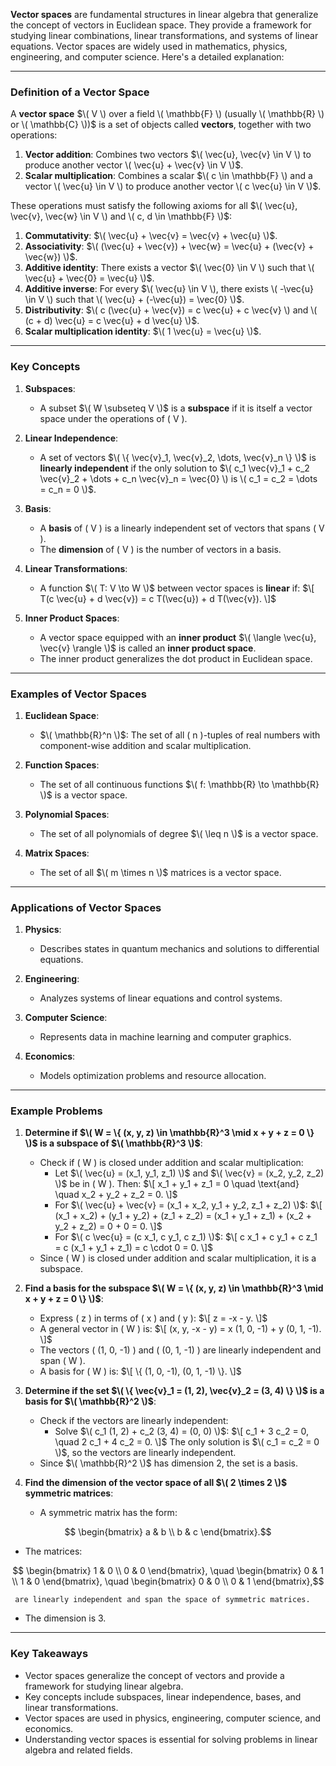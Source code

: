 **Vector spaces** are fundamental structures in linear algebra that generalize the concept of vectors in Euclidean space. They provide a framework for studying linear combinations, linear transformations, and systems of linear equations. Vector spaces are widely used in mathematics, physics, engineering, and computer science. Here's a detailed explanation:

---

### **Definition of a Vector Space**

A **vector space** $\( V \) over a field \( \mathbb{F} \) (usually \( \mathbb{R} \) or \( \mathbb{C} \))$ is a set of objects called **vectors**, together with two operations:
1. **Vector addition**: Combines two vectors $\( \vec{u}, \vec{v} \in V \) to produce another vector \( \vec{u} + \vec{v} \in V \)$.
2. **Scalar multiplication**: Combines a scalar $\( c \in \mathbb{F} \) and a vector \( \vec{u} \in V \) to produce another vector \( c \vec{u} \in V \)$.

These operations must satisfy the following axioms for all $\( \vec{u}, \vec{v}, \vec{w} \in V \) and \( c, d \in \mathbb{F} \)$:
1. **Commutativity**: $\( \vec{u} + \vec{v} = \vec{v} + \vec{u} \)$.
2. **Associativity**: $\( (\vec{u} + \vec{v}) + \vec{w} = \vec{u} + (\vec{v} + \vec{w}) \)$.
3. **Additive identity**: There exists a vector $\( \vec{0} \in V \) such that \( \vec{u} + \vec{0} = \vec{u} \)$.
4. **Additive inverse**: For every $\( \vec{u} \in V \), there exists \( -\vec{u} \in V \) such that \( \vec{u} + (-\vec{u}) = \vec{0} \)$.
5. **Distributivity**: $\( c (\vec{u} + \vec{v}) = c \vec{u} + c \vec{v} \) and \( (c + d) \vec{u} = c \vec{u} + d \vec{u} \)$.
6. **Scalar multiplication identity**: $\( 1 \vec{u} = \vec{u} \)$.

---

### **Key Concepts**

1. **Subspaces**:
   - A subset $\( W \subseteq V \)$ is a **subspace** if it is itself a vector space under the operations of \( V \).

2. **Linear Independence**:
   - A set of vectors $\( \{ \vec{v}_1, \vec{v}_2, \dots, \vec{v}_n \} \)$ is **linearly independent** if the only solution to $\( c_1 \vec{v}_1 + c_2 \vec{v}_2 + \dots + c_n \vec{v}_n = \vec{0} \) is \( c_1 = c_2 = \dots = c_n = 0 \)$.

3. **Basis**:
   - A **basis** of \( V \) is a linearly independent set of vectors that spans \( V \).
   - The **dimension** of \( V \) is the number of vectors in a basis.

4. **Linear Transformations**:
   - A function $\( T: V \to W \)$ between vector spaces is **linear** if:
     $\[
     T(c \vec{u} + d \vec{v}) = c T(\vec{u}) + d T(\vec{v}).
     \]$

5. **Inner Product Spaces**:
   - A vector space equipped with an **inner product** $\( \langle \vec{u}, \vec{v} \rangle \)$ is called an **inner product space**.
   - The inner product generalizes the dot product in Euclidean space.

---

### **Examples of Vector Spaces**

1. **Euclidean Space**:
   - $\( \mathbb{R}^n \)$: The set of all \( n \)-tuples of real numbers with component-wise addition and scalar multiplication.

2. **Function Spaces**:
   - The set of all continuous functions $\( f: \mathbb{R} \to \mathbb{R} \)$ is a vector space.

3. **Polynomial Spaces**:
   - The set of all polynomials of degree $\( \leq n \)$ is a vector space.

4. **Matrix Spaces**:
   - The set of all $\( m \times n \)$ matrices is a vector space.

---

### **Applications of Vector Spaces**

1. **Physics**:
   - Describes states in quantum mechanics and solutions to differential equations.

2. **Engineering**:
   - Analyzes systems of linear equations and control systems.

3. **Computer Science**:
   - Represents data in machine learning and computer graphics.

4. **Economics**:
   - Models optimization problems and resource allocation.

---

### **Example Problems**

1. **Determine if $\( W = \{ (x, y, z) \in \mathbb{R}^3 \mid x + y + z = 0 \} \)$ is a subspace of $\( \mathbb{R}^3 \)$**:
   - Check if \( W \) is closed under addition and scalar multiplication:
     - Let $\( \vec{u} = (x_1, y_1, z_1) \)$ and $\( \vec{v} = (x_2, y_2, z_2) \)$ be in \( W \). Then:
       $\[
       x_1 + y_1 + z_1 = 0 \quad \text{and} \quad x_2 + y_2 + z_2 = 0.
       \]$
     - For $\( \vec{u} + \vec{v} = (x_1 + x_2, y_1 + y_2, z_1 + z_2) \)$:
       $\[
       (x_1 + x_2) + (y_1 + y_2) + (z_1 + z_2) = (x_1 + y_1 + z_1) + (x_2 + y_2 + z_2) = 0 + 0 = 0.
       \]$
     - For $\( c \vec{u} = (c x_1, c y_1, c z_1) \)$:
       $\[
       c x_1 + c y_1 + c z_1 = c (x_1 + y_1 + z_1) = c \cdot 0 = 0.
       \]$
   - Since \( W \) is closed under addition and scalar multiplication, it is a subspace.

2. **Find a basis for the subspace $\( W = \{ (x, y, z) \in \mathbb{R}^3 \mid x + y + z = 0 \} \)$**:
   - Express \( z \) in terms of \( x \) and \( y \):
     $\[
     z = -x - y.
     \]$
   - A general vector in \( W \) is:
     $\[
     (x, y, -x - y) = x (1, 0, -1) + y (0, 1, -1).
     \]$
   - The vectors \( (1, 0, -1) \) and \( (0, 1, -1) \) are linearly independent and span \( W \).
   - A basis for \( W \) is:
     $\[
     \{ (1, 0, -1), (0, 1, -1) \}.
     \]$

3. **Determine if the set $\( \{ \vec{v}_1 = (1, 2), \vec{v}_2 = (3, 4) \} \)$ is a basis for $\( \mathbb{R}^2 \)$**:
   - Check if the vectors are linearly independent:
     - Solve $\( c_1 (1, 2) + c_2 (3, 4) = (0, 0) \)$:
       $\[
       c_1 + 3 c_2 = 0, \quad 2 c_1 + 4 c_2 = 0.
       \]$
       The only solution is $\( c_1 = c_2 = 0 \)$, so the vectors are linearly independent.
   - Since $\( \mathbb{R}^2 \)$ has dimension 2, the set is a basis.

4. **Find the dimension of the vector space of all $\( 2 \times 2 \)$ symmetric matrices**:
   - A symmetric matrix has the form:
```math
     \begin{bmatrix} a & b \\ b & c \end{bmatrix}.
```
   - The matrices:
```math
     \begin{bmatrix} 1 & 0 \\ 0 & 0 \end{bmatrix}, \quad \begin{bmatrix} 0 & 1 \\ 1 & 0 \end{bmatrix}, \quad \begin{bmatrix} 0 & 0 \\ 0 & 1 \end{bmatrix},
```
     are linearly independent and span the space of symmetric matrices.
   - The dimension is 3.

---

### **Key Takeaways**
- Vector spaces generalize the concept of vectors and provide a framework for studying linear algebra.
- Key concepts include subspaces, linear independence, bases, and linear transformations.
- Vector spaces are used in physics, engineering, computer science, and economics.
- Understanding vector spaces is essential for solving problems in linear algebra and related fields.
